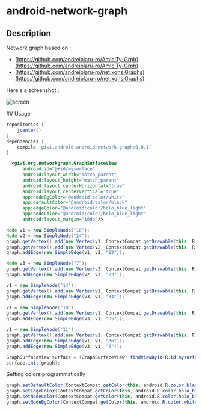 # android-network-graph

## Description 

Network graph based on :

- [https://github.com/andreiolaru-ro/AmIciTy-Grph](https://github.com/andreiolaru-ro/AmIciTy-Grph)
- [https://github.com/andreiolaru-ro/net.xqhs.Graphs](https://github.com/andreiolaru-ro/net.xqhs.Graphs)

Here's a screenshot :

![screen](http://i.imgur.com/kLq1mQ6.png)

## Usage

````groovy
repositories {
    jcenter()
}
dependencies {
    compile 'giwi.android:android-network-graph:0.0.1'
}
````

````xml
  <giwi.org.networkgraph.GraphSurfaceView
      android:id="@+id/mysurface"
      android:layout_width="match_parent"
      android:layout_height="match_parent"
      android:layout_centerHorizontal="true"
      android:layout_centerVertical="true"
      app:nodeBgColor="@android:color/white"
      app:defaultColor="@android:color/black"
      app:edgeColor="@android:color/holo_blue_light"
      app:nodeColor="@android:color/holo_blue_light"
      android:layout_margin="10dp"/>
````

````java
Node v1 = new SimpleNode("18");
Node v2 = new SimpleNode("24");
graph.getVertex().add(new Vertex(v1, ContextCompat.getDrawable(this, R.drawable.avatar)));
graph.getVertex().add(new Vertex(v2, ContextCompat.getDrawable(this, R.drawable.avatar)));
graph.addEdge(new SimpleEdge(v1, v2, "12"));

Node v3 = new SimpleNode("7");
graph.getVertex().add(new Vertex(v3, ContextCompat.getDrawable(this, R.drawable.avatar)));
graph.addEdge(new SimpleEdge(v2, v3, "23"));

v1 = new SimpleNode("14");
graph.getVertex().add(new Vertex(v1, ContextCompat.getDrawable(this, R.drawable.avatar)));
graph.addEdge(new SimpleEdge(v3, v1, "34"));

v1 = new SimpleNode("10");
graph.getVertex().add(new Vertex(v1, ContextCompat.getDrawable(this, R.drawable.avatar)));
graph.addEdge(new SimpleEdge(v3, v1, "35"));

v1 = new SimpleNode("11");
graph.getVertex().add(new Vertex(v1, ContextCompat.getDrawable(this, R.drawable.avatar)));
graph.addEdge(new SimpleEdge(v1, v3, "36"));
graph.addEdge(new SimpleEdge(v3, v1, "6"));

GraphSurfaceView surface = (GraphSurfaceView) findViewById(R.id.mysurface);
surface.init(graph);
````

Setting colors programmatically

````java
graph.setDefaultColor(ContextCompat.getColor(this, android.R.color.black));
graph.setEdgeColor(ContextCompat.getColor(this, android.R.color.holo_blue_light));
graph.setNodeColor(ContextCompat.getColor(this, android.R.color.holo_blue_light));
graph.setNodeBgColor(ContextCompat.getColor(this, android.R.color.white));
````

